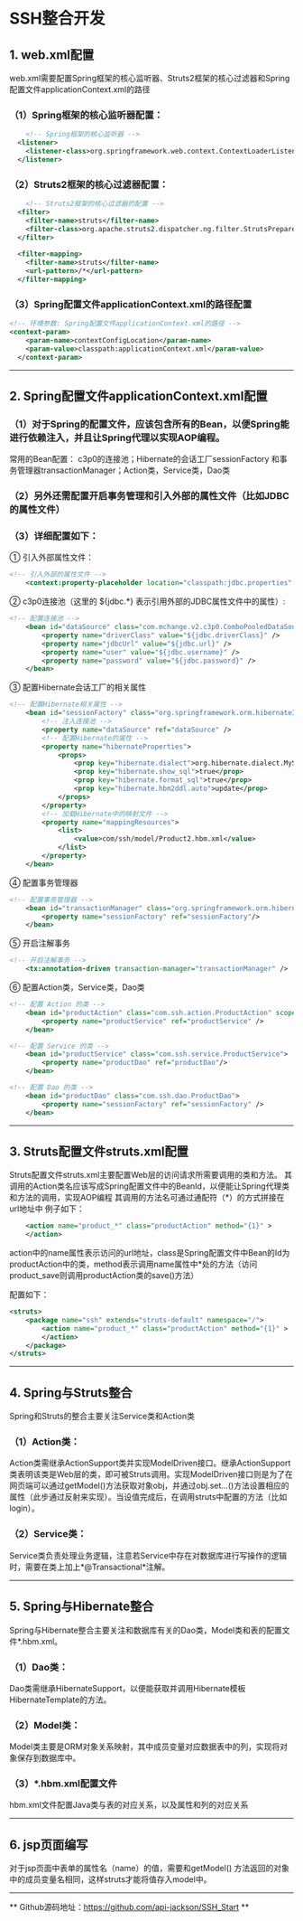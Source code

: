 # SSH整合开发

## 1. web.xml配置
web.xml需要配置Spring框架的核心监听器、Struts2框架的核心过滤器和Spring配置文件applicationContext.xml的路径

### （1）Spring框架的核心监听器配置：

```xml
	<!-- Spring框架的核心监听器 -->
  <listener>
	<listener-class>org.springframework.web.context.ContextLoaderListener</listener-class>
  </listener>
```

### （2）Struts2框架的核心过滤器配置：

```xml
	<!-- Struts2框架的核心过滤器的配置 -->
  <filter>
  	<filter-name>struts</filter-name>
	<filter-class>org.apache.struts2.dispatcher.ng.filter.StrutsPrepareAndExecuteFilter</filter-class>
  </filter>
  
  <filter-mapping>
  	<filter-name>struts</filter-name>
  	<url-pattern>/*</url-pattern>
  </filter-mapping>
```

### （3）Spring配置文件applicationContext.xml的路径配置

```xml
<!-- 环境参数: Spring配置文件applicationContext.xml的路径 -->
<context-param>
  	<param-name>contextConfigLocation</param-name>
  	<param-value>classpath:applicationContext.xml</param-value>
  </context-param>
```

------

## 2. Spring配置文件applicationContext.xml配置

### （1）对于Spring的配置文件，应该包含所有的Bean，以便Spring能进行依赖注入，并且让Spring代理以实现AOP编程。

常用的Bean配置：
c3p0的连接池；Hibernate的会话工厂sessionFactory 和事务管理器transactionManager；Action类，Service类，Dao类

### （2）另外还需配置开启事务管理和引入外部的属性文件（比如JDBC的属性文件）

### （3）详细配置如下：

① 引入外部属性文件：

```xml
<!-- 引入外部的属性文件 -->
	<context:property-placeholder location="classpath:jdbc.properties" />
```

② c3p0连接池（这里的 ${jdbc.*} 表示引用外部的JDBC属性文件中的属性）:

```xml
<!-- 配置连接池 -->
	<bean id="dataSource" class="com.mchange.v2.c3p0.ComboPooledDataSource">
		<property name="driverClass" value="${jdbc.driverClass}" />
		<property name="jdbcUrl" value="${jdbc.url}" />
		<property name="user" value="${jdbc.username}" />
		<property name="password" value="${jdbc.password}" />
	</bean>
```

③ 配置Hibernate会话工厂的相关属性

```xml
<!-- 配置Hibernate相关属性 -->
	<bean id="sessionFactory" class="org.springframework.orm.hibernate3.LocalSessionFactoryBean">
		<!-- 注入连接池 -->
		<property name="dataSource" ref="dataSource" />
		<!-- 配置Hibernate的属性 -->
		<property name="hibernateProperties">
			<props>
				<prop key="hibernate.dialect">org.hibernate.dialect.MySQLDialect</prop>
				<prop key="hibernate.show_sql">true</prop>
				<prop key="hibernate.format_sql">true</prop>
				<prop key="hibernate.hbm2ddl.auto">update</prop>
			</props>
		</property>
		<!-- 加载Hibernate中的映射文件 -->
		<property name="mappingResources">
			<list>
				<value>com/ssh/model/Product2.hbm.xml</value>
			</list>
		</property>
	</bean>
```

④ 配置事务管理器

```xml
<!-- 配置事务管理器 -->
	<bean id="transactionManager" class="org.springframework.orm.hibernate3.HibernateTransactionManager">
		<property name="sessionFactory" ref="sessionFactory"/>
	</bean>
```

⑤ 开启注解事务

```xml
<!-- 开启注解事务 -->
	<tx:annotation-driven transaction-manager="transactionManager" />
```

⑥ 配置Action类，Service类，Dao类

```xml
<!-- 配置 Action 的类 -->
	<bean id="productAction" class="com.ssh.action.ProductAction" scope="prototype">
		<property name="productService" ref="productService" />
	</bean>

<!-- 配置 Service 的类 -->
	<bean id="productService" class="com.ssh.service.ProductService">
		<property name="productDao" ref="productDao"/>
	</bean>

<!-- 配置 Dao 的类 -->
	<bean id="productDao" class="com.ssh.dao.ProductDao">
		<property name="sessionFactory" ref="sessionFactory" />
	</bean>
```

------

## 3. Struts配置文件struts.xml配置
Struts配置文件struts.xml主要配置Web层的访问请求所需要调用的类和方法。
其调用的Action类名应该写成Spring配置文件中的BeanId，以便能让Spring代理类和方法的调用，实现AOP编程
其调用的方法名可通过通配符（*）的方式拼接在url地址中
例子如下：

```xml
	<action name="product_*" class="productAction" method="{1}" >
	</action>
```

action中的name属性表示访问的url地址，class是Spring配置文件中Bean的Id为productAction中的类，method表示调用name属性中*处的方法（访问product_save则调用productAction类的save()方法）

配置如下：

```xml
<struts>
	<package name="ssh" extends="struts-default" namespace="/">
		<action name="product_*" class="productAction" method="{1}" >
		</action>
	</package>	
</struts>
```

------

## 4. Spring与Struts整合
Spring和Struts的整合主要关注Service类和Action类

### （1）Action类：
Action类需继承ActionSupport类并实现ModelDriven接口。继承ActionSupport类表明该类是Web层的类，即可被Struts调用。实现ModelDriven接口则是为了在网页端可以通过getModel()方法获取对象obj，并通过obj.set…()方法设置相应的属性（此步通过反射来实现）。当设值完成后，在调用struts中配置的方法（比如login）。

### （2）Service类：
Service类负责处理业务逻辑，注意若Service中存在对数据库进行写操作的逻辑时，需要在类上加上*@Transactional*注解。

------

## 5. Spring与Hibernate整合
Spring与Hibernate整合主要关注和数据库有关的Dao类，Model类和表的配置文件*.hbm.xml。

### （1）Dao类：
Dao类需继承HibernateSupport，以便能获取并调用Hibernate模板HibernateTemplate的方法。

### （2）Model类：
Model类主要是ORM对象关系映射，其中成员变量对应数据表中的列，实现将对象保存到数据库中。

### （3）*.hbm.xml配置文件
hbm.xml文件配置Java类与表的对应关系，以及属性和列的对应关系

------

## 6. jsp页面编写
对于jsp页面中表单的属性名（name）的值，需要和getModel() 方法返回的对象中的成员变量名相同，这样struts才能将值存入model中。

------

** Github源码地址：https://github.com/api-jackson/SSH_Start **


